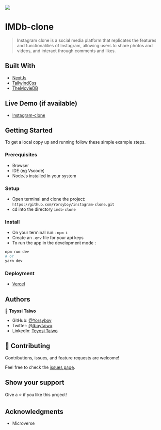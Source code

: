 
![](https://img.shields.io/badge/Microverse-blueviolet)

# IMDb-clone

> Instagram clone is a social media platform that replicates the features and functionalities of Instagram, allowing users to share photos and videos, and interact through comments and likes.

## Built With

- [NextJs](https://nextjs.org/)
- [TailwindCss](https://tailwindcss.com/)
- [TheMovieDB](https://www.themoviedb.org/)

## Live Demo (if available)

- [Instagram-clone](https://myinsta-clone.vercel.app/)

## Getting Started

To get a local copy up and running follow these simple example steps.

### Prerequisites

- Browser
- IDE (eg Vscode)
- NodeJs installed in your system

### Setup

- Open terminal and clone the project: `https://github.com/Yorsyboy/instagram-clone.git`
- cd into the directory `imdb-clone`

### Install

- On your terminal run : `npm i`
- Create an `.env` file for your api keys
- To run the app in the development mode :

```bash
npm run dev
# or
yarn dev
```

### Deployment

- [Vercel](https://vercel.com/)

## Authors

👤 **Toyosi Taiwo**

- GitHub: [@Yorsyboy](https://github.com/Yorsyboy)
- Twitter: [@tboytaiwo](https://twitter.com/Tboytaiwo)
- LinkedIn: [Toyosi Taiwo](https://linkedin.com/in/taiwo-toyosi)

## 🤝 Contributing

Contributions, issues, and feature requests are welcome!

Feel free to check the [issues page](../../issues/).

## Show your support

Give a ⭐️ if you like this project!

## Acknowledgments

- Microverse
